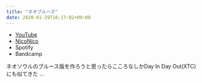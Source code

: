 ```yaml
---
title: "ネオブルーズ"
date: 2020-01-29T16:17:02+09:00
---
```


- [YouTube](https://www.youtube.com/watch?5NR31zj4trM)
- [NicoNico](https://nico.ms/sm36291134)
- Spotify
- Bandcamp

ネオソウルのブルース版を作ろうと思ったらこころなしかDay In Day Out(XTC)にも似てきた ...
